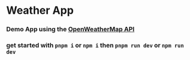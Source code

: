 # Weather App 
### Demo App using the [OpenWeatherMap API](https://openweathermap.org/currentthermap)

### get started with `pnpm i` or `npm i` then `pnpm run dev` or `npm run dev`
